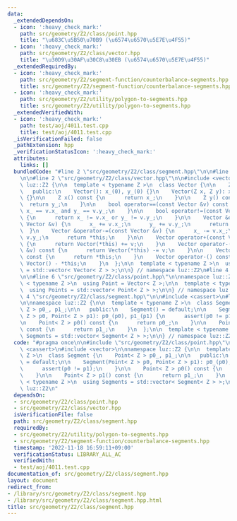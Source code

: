 ```yaml
---
data:
  _extendedDependsOn:
  - icon: ':heavy_check_mark:'
    path: src/geometry/Z2/class/point.hpp
    title: "\u683C\u5B50\u70B9 (\u6574\u6570\u5E7E\u4F55)"
  - icon: ':heavy_check_mark:'
    path: src/geometry/Z2/class/vector.hpp
    title: "\u30D9\u30AF\u30C8\u30EB (\u6574\u6570\u5E7E\u4F55)"
  _extendedRequiredBy:
  - icon: ':heavy_check_mark:'
    path: src/geometry/Z2/segment-function/counterbalance-segments.hpp
    title: src/geometry/Z2/segment-function/counterbalance-segments.hpp
  - icon: ':heavy_check_mark:'
    path: src/geometry/Z2/utility/polygon-to-segments.hpp
    title: src/geometry/Z2/utility/polygon-to-segments.hpp
  _extendedVerifiedWith:
  - icon: ':heavy_check_mark:'
    path: test/aoj/4011.test.cpp
    title: test/aoj/4011.test.cpp
  _isVerificationFailed: false
  _pathExtension: hpp
  _verificationStatusIcon: ':heavy_check_mark:'
  attributes:
    links: []
  bundledCode: "#line 2 \"src/geometry/Z2/class/segment.hpp\"\n\n#line 2 \"src/geometry/Z2/class/point.hpp\"\
    \n\n#line 2 \"src/geometry/Z2/class/vector.hpp\"\n\n#include <vector>\n\nnamespace\
    \ luz::Z2 {\n\n  template < typename Z >\n  class Vector {\n\n    Z x_, y_;\n\n\
    \   public:\n    Vector(): x_(0), y_(0) {}\n    Vector(Z x, Z y): x_(x), y_(y)\
    \ {}\n\n    Z x() const {\n      return x_;\n    }\n\n    Z y() const {\n    \
    \  return y_;\n    }\n\n    bool operator==(const Vector &v) const {\n      return\
    \ x_ == v.x_ and y_ == v.y_;\n    }\n\n    bool operator!=(const Vector &v) const\
    \ {\n      return x_ != v.x_ or y_ != v.y_;\n    }\n\n    Vector &operator+=(const\
    \ Vector &v) {\n      x_ += v.x_;\n      y_ += v.y_;\n      return *this;\n  \
    \  }\n    Vector &operator-=(const Vector &v) {\n      x_ -= v.x_;\n      y_ -=\
    \ v.y_;\n      return *this;\n    }\n\n    Vector operator+(const Vector &v) const\
    \ {\n      return Vector(*this) += v;\n    }\n    Vector operator-(const Vector\
    \ &v) const {\n      return Vector(*this) -= v;\n    }\n\n    Vector operator+()\
    \ const {\n      return *this;\n    }\n    Vector operator-() const {\n      return\
    \ Vector() - *this;\n    }\n  };\n\n  template < typename Z >\n  using Vectors\
    \ = std::vector< Vector< Z > >;\n\n} // namespace luz::Z2\n#line 4 \"src/geometry/Z2/class/point.hpp\"\
    \n\n#line 6 \"src/geometry/Z2/class/point.hpp\"\n\nnamespace luz::Z2 {\n\n  template\
    \ < typename Z >\n  using Point = Vector< Z >;\n\n  template < typename Z >\n\
    \  using Points = std::vector< Point< Z > >;\n\n} // namespace luz::Z2\n#line\
    \ 4 \"src/geometry/Z2/class/segment.hpp\"\n\n#include <cassert>\n#line 7 \"src/geometry/Z2/class/segment.hpp\"\
    \n\nnamespace luz::Z2 {\n\n  template < typename Z >\n  class Segment {\n    Point<\
    \ Z > p0_, p1_;\n\n   public:\n    Segment() = default;\n\n    Segment(Point<\
    \ Z > p0, Point< Z > p1): p0_(p0), p1_(p1) {\n      assert(p0 != p1);\n    }\n\
    \n    Point< Z > p0() const {\n      return p0_;\n    }\n\n    Point< Z > p1()\
    \ const {\n      return p1_;\n    }\n  };\n\n  template < typename Z >\n  using\
    \ Segments = std::vector< Segment< Z > >;\n\n} // namespace luz::Z2\n"
  code: "#pragma once\n\n#include \"src/geometry/Z2/class/point.hpp\"\n\n#include\
    \ <cassert>\n#include <vector>\n\nnamespace luz::Z2 {\n\n  template < typename\
    \ Z >\n  class Segment {\n    Point< Z > p0_, p1_;\n\n   public:\n    Segment()\
    \ = default;\n\n    Segment(Point< Z > p0, Point< Z > p1): p0_(p0), p1_(p1) {\n\
    \      assert(p0 != p1);\n    }\n\n    Point< Z > p0() const {\n      return p0_;\n\
    \    }\n\n    Point< Z > p1() const {\n      return p1_;\n    }\n  };\n\n  template\
    \ < typename Z >\n  using Segments = std::vector< Segment< Z > >;\n\n} // namespace\
    \ luz::Z2\n"
  dependsOn:
  - src/geometry/Z2/class/point.hpp
  - src/geometry/Z2/class/vector.hpp
  isVerificationFile: false
  path: src/geometry/Z2/class/segment.hpp
  requiredBy:
  - src/geometry/Z2/utility/polygon-to-segments.hpp
  - src/geometry/Z2/segment-function/counterbalance-segments.hpp
  timestamp: '2022-11-18 16:59:11+09:00'
  verificationStatus: LIBRARY_ALL_AC
  verifiedWith:
  - test/aoj/4011.test.cpp
documentation_of: src/geometry/Z2/class/segment.hpp
layout: document
redirect_from:
- /library/src/geometry/Z2/class/segment.hpp
- /library/src/geometry/Z2/class/segment.hpp.html
title: src/geometry/Z2/class/segment.hpp
---
```

